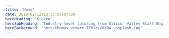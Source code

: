 ```yaml
---
title: 'Home'
date: 2018-02-12T15:37:57+07:00
heroHeading: 'Kraken'
heroSubHeading: 'Industry-level tutoring from Silicon Valley Staff Engineer'
heroBackground: 'hero/thomas-vimare-IZ01rjX0XQA-unsplash.jpg'
---
```

